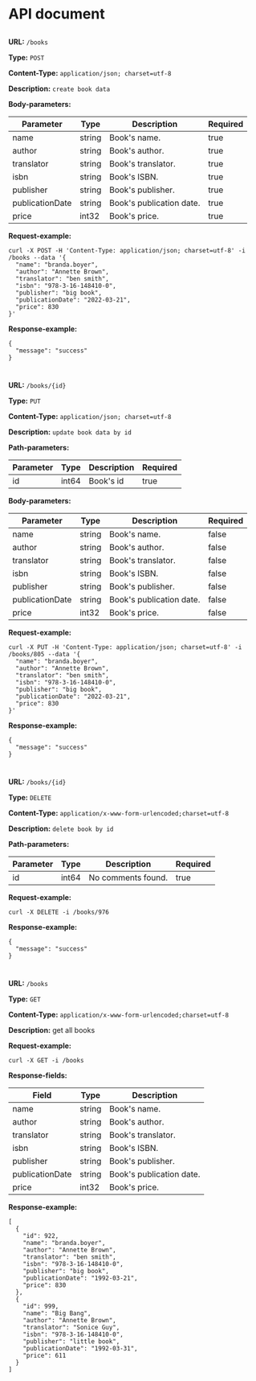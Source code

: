 # API document
##
**URL:** `/books`

**Type:** `POST`

**Content-Type:** `application/json; charset=utf-8`

**Description:** `create book data`

**Body-parameters:**

Parameter|Type|Description|Required
---|---|---|---
name|string|Book's name.|true
author|string|Book's author.|true
translator|string|Book's translator.|true
isbn|string|Book's ISBN.|true
publisher|string|Book's publisher.|true
publicationDate|string|Book's publication date.|true
price|int32|Book's price.|true

**Request-example:**
```
curl -X POST -H 'Content-Type: application/json; charset=utf-8' -i /books --data '{
  "name": "branda.boyer",
  "author": "Annette Brown",
  "translator": "ben smith",
  "isbn": "978-3-16-148410-0",
  "publisher": "big book",
  "publicationDate": "2022-03-21",
  "price": 830
}'
```

**Response-example:**
```
{
  "message": "success"
}
```

#
##
**URL:** `/books/{id}`

**Type:** `PUT`

**Content-Type:** `application/json; charset=utf-8`

**Description:** `update book data by id`

**Path-parameters:**

Parameter|Type|Description|Required
---|---|---|---
id|int64|Book's id|true


**Body-parameters:**

Parameter|Type|Description|Required
---|---|---|---
name|string|Book's name.|false
author|string|Book's author.|false
translator|string|Book's translator.|false
isbn|string|Book's ISBN.|false
publisher|string|Book's publisher.|false
publicationDate|string|Book's publication date.|false
price|int32|Book's price.|false

**Request-example:**
```
curl -X PUT -H 'Content-Type: application/json; charset=utf-8' -i /books/805 --data '{
  "name": "branda.boyer",
  "author": "Annette Brown",
  "translator": "ben smith",
  "isbn": "978-3-16-148410-0",
  "publisher": "big book",
  "publicationDate": "2022-03-21",
  "price": 830
}'
```

**Response-example:**
```
{
  "message": "success"
}
```

#
##
**URL:** `/books/{id}`

**Type:** `DELETE`

**Content-Type:** `application/x-www-form-urlencoded;charset=utf-8`

**Description:** `delete book by id`

**Path-parameters:**

Parameter|Type|Description|Required
---|---|---|---
id|int64|No comments found.|true



**Request-example:**
```
curl -X DELETE -i /books/976
```

**Response-example:**
```
{
  "message": "success"
}
```

#
##
**URL:** `/books`

**Type:** `GET`

**Content-Type:** `application/x-www-form-urlencoded;charset=utf-8`

**Description:** get all books

**Request-example:**
```
curl -X GET -i /books
```
**Response-fields:**

Field | Type|Description
---|---|---
name|string|Book's name.
author|string|Book's author.
translator|string|Book's translator.
isbn|string|Book's ISBN.
publisher|string|Book's publisher.
publicationDate|string|Book's publication date.
price|int32|Book's price.

**Response-example:**
```
[
  {
    "id": 922,
    "name": "branda.boyer",
    "author": "Annette Brown",
    "translator": "ben smith",
    "isbn": "978-3-16-148410-0",
    "publisher": "big book",
    "publicationDate": "1992-03-21",
    "price": 830
  },
  {
    "id": 999,
    "name": "Big Bang",
    "author": "Annette Brown",
    "translator": "Sonice Guy",
    "isbn": "978-3-16-148410-0",
    "publisher": "little book",
    "publicationDate": "1992-03-31",
    "price": 611
  }
]
```
